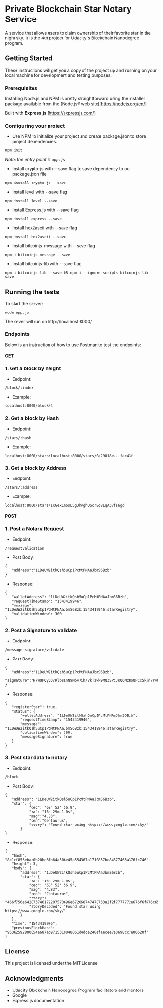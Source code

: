 # Private Blockchain Star Notary Service

A service that allows users to claim ownership of their favorite star in the night sky. It is the 4th project for Udacity's Blockchain Nanodegree program.

## Getting Started

These instructions will get you a copy of the project up and running on your local machine for development and testing purposes.

### Prerequisites

Installing Node.js and NPM is pretty straightforward using the installer package available from the (Node.js® web site)[https://nodejs.org/en/].

Built with **Express.js** [https://expressjs.com/]

### Configuring your project

- Use NPM to initialize your project and create package.json to store project dependencies.
```
npm init
```
*Note: the entry point is `app.js`*
- Install crypto-js with --save flag to save dependency to our package.json file
```
npm install crypto-js --save
```
- Install level with --save flag
```
npm install level --save
```
- Install Express.js with --save flag
```
npm install express --save
```
- Install hex2ascii with --save flag
```
npm install hex2ascii --save
```
- Install bitcoinjs-message with --save flag
```
npm i bitcoinjs-message --save
```
- Install bitcoinjs-lib with --save flag
```
npm i bitcoinjs-lib --save OR npm i --ignore-scripts bitcoinjs-lib --save
```
## Running the tests
To start the server:
```
node app.js
```
The sever will run on http://localhost:8000/

### Endpoints
Below is an instruction of how to use Postman to test the endpoints:
#### GET
### 1. Get a block by height
 - Endpoint:
 ```
 /block/:index
 ```
 - Example:
 ```
 localhost:8000/block/4
 ```
### 2. Get a block by Hash
 - Endpoint:
 ```
 /stars/:hash
 ```
 - Example: 
 ```
 localhost:8000/stars/localhost:8000/stars/0a29018e...fac43f
 ```
### 3. Get a block by Address
 - Endpoint:
 ```
 /stars/:address
 ```
 - Example: 
 ```
 localhost:8000/stars/1KGex1mosL5gJhvghUScrBq8LqA37fs6gd
 ```
#### POST
### 1. Post a Notary Request
 - Endpoint:
 ```
 /requestvalidation
 ```
 - Post Body:
 ```
 {
	"address":"1LDeUW2itkQsh5uCp1PcMtPNAaJbmS6Bzb"
 }
 ```
 - Response:
 ```
 {
    "walletAddress": "1LDeUW2itkQsh5uCp1PcMtPNAaJbmS6Bzb",
    "requestTimeStamp": "1543419946",
    "message": "1LDeUW2itkQsh5uCp1PcMtPNAaJbmS6Bzb:1543419946:starRegistry",
    "validationWindow": 300
}
 ```
### 2. Post a Signature to validate
 - Endpoint:
 ```
 /message-signature/validate
 ```
 - Post Body:
 ```
{
	"address":"1LDeUW2itkQsh5uCp1PcMtPNAaJbmS6Bzb",
	"signature":"H7WQPQyQ3/RlbsLnN9Mbv7ih/VkTzwk9MQ3SPcJKQ6NzHoQPCcSkjn7rv8cTkhtd8Qgo3FPuWoPc9LMjiQEkIsM="
}
 ```
 - Response:
 ```
{
    "registerStar": true,
    "status": {
        "walletAddress": "1LDeUW2itkQsh5uCp1PcMtPNAaJbmS6Bzb",
        "requestTimeStamp": "1543419946",
        "message": "1LDeUW2itkQsh5uCp1PcMtPNAaJbmS6Bzb:1543419946:starRegistry",
        "validationWindow": 300,
        "messageSignature": true
    }
}
 ```
### 3. Post star data to notary
- Endpoint:
 ```
/block
 ```
 - Post Body:
 ```
{
	"address": "1LDeUW2itkQsh5uCp1PcMtPNAaJbmS6Bzb",
    "star": {
            "dec": "68° 52' 56.9",
            "ra": "16h 29m 1.0s",
            "mag":"4.83",
            "cen":"Centaurus",
            "story": "Found star using https://www.google.com/sky/"
        }
}
 ```
 - Response:
 ```
{
    "hash": "8c1cf853ebac0b20be3fb64a506e45a554367a1710837be84677465a376fc746",
    "height": 3,
    "body": {
        "address": "1LDeUW2itkQsh5uCp1PcMtPNAaJbmS6Bzb",
        "star": {
            "ra": "16h 29m 1.0s",
            "dec": "68° 52' 56.9",
            "mag": "4.83",
            "cen": "Centaurus",
            "story": "466f756e642073746172207573696e672068747470733a2f2f7777772e676f6f676c652e636f6d2f736b792f",
            "storyDecoded": "Found star using https://www.google.com/sky/"
        }
    },
    "time": "1543419976",
    "previousBlockHash": "95362592800054e687ab9715319048061d4dce240efaecee7e3698cc7e00620f"
}
 ```

## License
This project is licensed under the MIT License.

## Acknowledgments
* Udacity Blockchain Nanodegree Program facilitators and mentors
* Google
* Express.js documentation